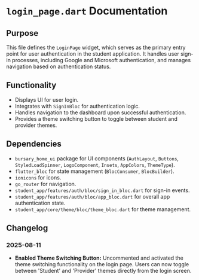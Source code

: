 # `login_page.dart` Documentation

## Purpose
This file defines the `LoginPage` widget, which serves as the primary entry point for user authentication in the student application. It handles user sign-in processes, including Google and Microsoft authentication, and manages navigation based on authentication status.

## Functionality
- Displays UI for user login.
- Integrates with `SignInBloc` for authentication logic.
- Handles navigation to the dashboard upon successful authentication.
- Provides a theme switching button to toggle between student and provider themes.

## Dependencies
- `bursary_home_ui` package for UI components (`AuthLayout`, `Buttons`, `StyledLoadSpinner`, `LogoComponent`, `Insets`, `AppColors`, `ThemeType`).
- `flutter_bloc` for state management (`BlocConsumer`, `BlocBuilder`).
- `ionicons` for icons.
- `go_router` for navigation.
- `student_app/features/auth/bloc/sign_in_bloc.dart` for sign-in events.
- `student_app/features/auth/bloc/app_bloc.dart` for overall app authentication state.
- `student_app/core/theme/bloc/theme_bloc.dart` for theme management.

## Changelog

### 2025-08-11
- **Enabled Theme Switching Button:** Uncommented and activated the theme switching functionality on the login page. Users can now toggle between 'Student' and 'Provider' themes directly from the login screen.
